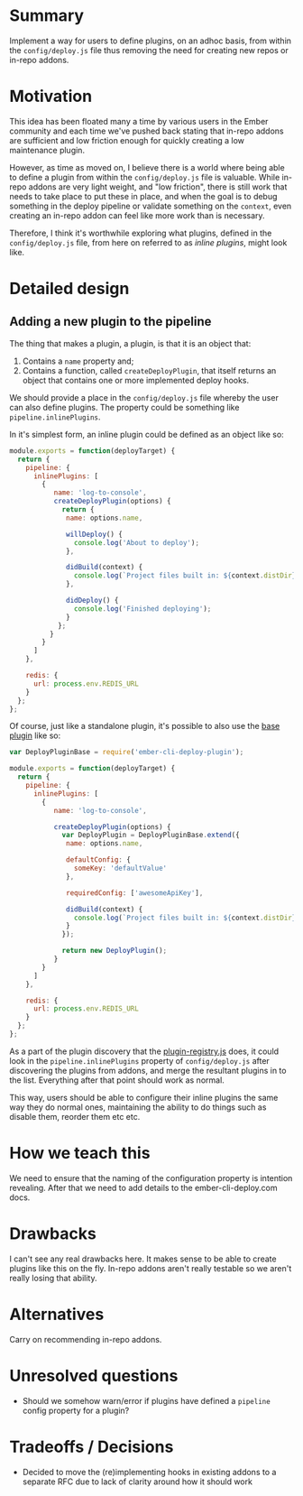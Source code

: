 # Summary

Implement a way for users to define plugins, on an adhoc basis, from within the `config/deploy.js` file thus removing the need for creating new repos or in-repo addons.


# Motivation

This idea has been floated many a time by various users in the Ember community and each time we've pushed back stating that in-repo addons are sufficient and low friction enough for quickly creating a low maintenance plugin.

However, as time as moved on, I believe there is a world where being able to define a plugin from within the `config/deploy.js` file is valuable. While in-repo addons are very light weight, and "low friction", there is still work that needs to take place to put these in place, and when the goal is to debug something in the deploy pipeline or validate something on the `context`, even creating an in-repo addon can feel like more work than is necessary.

Therefore, I think it's worthwhile exploring what plugins, defined in the `config/deploy.js` file, from here on referred to as *inline plugins*, might look like.


# Detailed design

## Adding a new plugin to the pipeline

The thing that makes a plugin, a plugin, is that it is an object that:

1. Contains a `name` property and;
2. Contains a function, called `createDeployPlugin`, that itself returns an object that contains one or more implemented deploy hooks.

We should provide a place in the `config/deploy.js` file whereby the user can also define plugins. The property could be something like `pipeline.inlinePlugins`.

In it's simplest form, an inline plugin could be defined as an object like so:

```js
module.exports = function(deployTarget) {
  return {
    pipeline: {
      inlinePlugins: [
        {
           name: 'log-to-console',
           createDeployPlugin(options) {
             return {
              name: options.name,

              willDeploy() {
                console.log('About to deploy');
              },

              didBuild(context) {
                console.log(`Project files built in: ${context.distDir}`);
              },

              didDeploy() {
                console.log('Finished deploying');
              }
            };
          }
        }
      ]
    },

    redis: {
      url: process.env.REDIS_URL
    }
  };
};
```

Of course, just like a standalone plugin, it's possible to also use the [base plugin](https://github.com/ember-cli-deploy/ember-cli-deploy-plugin) like so:

```js
var DeployPluginBase = require('ember-cli-deploy-plugin');

module.exports = function(deployTarget) {
  return {
    pipeline: {
      inlinePlugins: [
        {
           name: 'log-to-console',

           createDeployPlugin(options) {
             var DeployPlugin = DeployPluginBase.extend({
              name: options.name,

              defaultConfig: {
                someKey: 'defaultValue'
              },

              requiredConfig: ['awesomeApiKey'],

              didBuild(context) {
                console.log(`Project files built in: ${context.distDir}`);
              }
             });

             return new DeployPlugin();
           }
        }
      ]
    },

    redis: {
      url: process.env.REDIS_URL
    }
  };
};
```


As a part of the plugin discovery that the [plugin-registry.js](https://github.com/ember-cli-deploy/ember-cli-deploy/blob/master/lib/models/plugin-registry.js) does, it could look in the `pipeline.inlinePlugins` property of `config/deploy.js` after discovering the plugins from addons, and merge the resultant plugins in to the list. Everything after that point should work as normal.

This way, users should be able to configure their inline plugins the same way they do normal ones, maintaining the ability to do things such as disable them, reorder them etc etc.

# How we teach this

We need to ensure that the naming of the configuration property is intention revealing. After that we need to add details to the ember-cli-deploy.com docs.


# Drawbacks

I can't see any real drawbacks here. It makes sense to be able to create plugins like this on the fly. In-repo addons aren't really testable so we aren't really losing that ability.


# Alternatives

Carry on recommending in-repo addons.


# Unresolved questions
- Should we somehow warn/error if plugins have defined a `pipeline` config property for a plugin?

# Tradeoffs / Decisions
- Decided to move the (re)implementing hooks in existing addons to a separate RFC due to lack of clarity around how it should work
